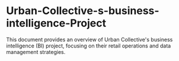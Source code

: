 # Urban-Collective-s-business-intelligence-Project
This document provides an overview of Urban Collective's business intelligence (BI) project, focusing on their retail operations and data management strategies.

